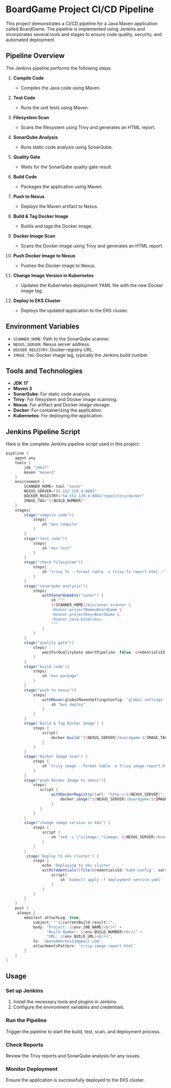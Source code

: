 # BoardGame Project CI/CD Pipeline

This project demonstrates a CI/CD pipeline for a Java Maven application called BoardGame. The pipeline is implemented using Jenkins and incorporates several tools and stages to ensure code quality, security, and automated deployment.

## Pipeline Overview

The Jenkins pipeline performs the following steps:

1. **Compile Code**
   - Compiles the Java code using Maven.
   
2. **Test Code**
   - Runs the unit tests using Maven.
   
3. **Filesystem Scan**
   - Scans the filesystem using Trivy and generates an HTML report.
   
4. **SonarQube Analysis**
   - Runs static code analysis using SonarQube.
   
5. **Quality Gate**
   - Waits for the SonarQube quality gate result.
   
6. **Build Code**
   - Packages the application using Maven.
   
7. **Push to Nexus**
   - Deploys the Maven artifact to Nexus.
   
8. **Build & Tag Docker Image**
   - Builds and tags the Docker image.
   
9. **Docker Image Scan**
   - Scans the Docker image using Trivy and generates an HTML report.
   
10. **Push Docker Image to Nexus**
    - Pushes the Docker image to Nexus.
    
11. **Change Image Version in Kubernetes**
    - Updates the Kubernetes deployment YAML file with the new Docker image tag.
    
12. **Deploy to EKS Cluster**
    - Deploys the updated application to the EKS cluster.

## Environment Variables

- `SCANNER_HOME`: Path to the SonarQube scanner.
- `NEXUS_SERVER`: Nexus server address.
- `DOCKER_REGISTRY`: Docker registry URL.
- `IMAGE_TAG`: Docker image tag, typically the Jenkins build number.

## Tools and Technologies

- **JDK 17**
- **Maven 3**
- **SonarQube**: For static code analysis.
- **Trivy**: For filesystem and Docker image scanning.
- **Nexus**: For artifact and Docker image storage.
- **Docker**: For containerizing the application.
- **Kubernetes**: For deploying the application.

## Jenkins Pipeline Script

Here is the complete Jenkins pipeline script used in this project:

```groovy
pipeline {
    agent any 
    tools {
        jdk "jdk17"
        maven "maven3"
    }
    environment {
        SCANNER_HOME= tool "sonar"
        NEXUS_SERVER="54.152.129.4:8082"
        DOCKER_REGISTRY="54.152.129.4:8082/repository/docker"
        IMAGE_TAG="${BUILD_NUMBER}"
    }
    stages{
        stage("compile code"){
            steps{
                sh "mvn compile"
            }
        }
        stage("test code"){
            steps{
                sh "mvn test"
            }
        }
        stage("check filesystem"){
            steps{
                sh "trivy fs --format table -o trivy-fs-report.html ."
            }
        }
        stage("sonarqube analysis"){
            steps{
                withSonarQubeEnv("sonar") {
                    sh """
                    ${SCANNER_HOME}/bin/sonar-scanner \
                    -Dsonar.projectName=BoardGame \
                    -Dsonar.projectKey=BoardGame \
                    -Dsonar.java.binaries=.
                    """
                }
            }
        }
        stage("quality gate"){
            steps{
                waitForQualityGate abortPipeline: false, credentialsId: 'sonarqube'
            }
        }
        stage("build code"){
            steps{
                sh "mvn package"
            }
        }
        stage("push to nexus"){
            steps{
                withMaven(globalMavenSettingsConfig: 'global-settings', jdk: 'jdk17', maven: 'maven3', mavenSettingsConfig: '', traceability: true) {
                    sh "mvn deploy"
                }
            }
        }
        stage('Build & Tag Docker Image') {
            steps {
                script{
                    docker.build("${NEXUS_SERVER}/boardgame:${IMAGE_TAG}")
                }
            }
        }
        stage('Docker Image Scan') {
            steps {
                sh "trivy image --format table -o trivy-image-report.html ${NEXUS_SERVER}/boardgame:${IMAGE_TAG}"
            }
        }
        stage("push Docker Image to nexus"){
            steps{
               script {
                    withDockerRegistry([url: "http://${NEXUS_SERVER}", credentialsId: "nexus"]) {
                        docker.image("${NEXUS_SERVER}/boardgame:${IMAGE_TAG}").push()
                    }
               }
            }
        }
        stage("change image version in k8s") {
            steps {
                script {
                    sh "sed -i \"s|image:.*|image: ${NEXUS_SERVER}/boardgame:${IMAGE_TAG}|g\" deployment-service.yaml"
                }
            }
        }
         stage('Deploy to eks cluster') {
            steps {
                echo 'Deploying to eks cluster ... '
                withCredentials([file(credentialsId:'kube-config', variable:'KUBECONFIG')]){
                    script{
                        sh 'kubectl apply -f deployment-service.yaml'
                    }
                }
            }
        }
    }
    post {
     always {
        emailext attachLog: true,
            subject: "'${currentBuild.result}'",
            body: "Project: ${env.JOB_NAME}<br/>" +
                  "Build Number: ${env.BUILD_NUMBER}<br/>" +
                  "URL: ${env.BUILD_URL}<br/>",
            to: 'abanobmorkos13@gmail.com',                                
            attachmentsPattern: 'trivy-image-report.html'
        }
    }
}
```


## Usage

### Set up Jenkins
1. Install the necessary tools and plugins in Jenkins.
2. Configure the environment variables and credentials.

### Run the Pipeline
Trigger the pipeline to start the build, test, scan, and deployment process.

### Check Reports
Review the Trivy reports and SonarQube analysis for any issues.

### Monitor Deployment
Ensure the application is successfully deployed to the EKS cluster.

